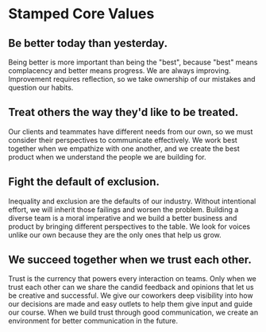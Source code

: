 # Stamped Core Values

## Be better today than yesterday.

Being better is more important than being the "best", because "best" means complacency and better means progress. We are always improving. Improvement requires reflection, so we take ownership of our mistakes and question our habits.

## Treat others the way they'd like to be treated.

Our clients and teammates have different needs from our own, so we must consider their perspectives to communicate effectively. We work best together when we empathize with one another, and we create the best product when we understand the people we are building for.

## Fight the default of exclusion.

Inequality and exclusion are the defaults of our industry. Without intentional effort, we will inherit those failings and worsen the problem. Building a diverse team is a moral imperative and we build a better business and product by bringing different perspectives to the table. We look for voices unlike our own because they are the only ones that help us grow.

## We succeed together when we trust each other.

Trust is the currency that powers every interaction on teams. Only when we trust each other can we share the candid feedback and opinions that let us be creative and successful. We give our coworkers deep visibility into how our decisions are made and easy outlets to help them give input and guide our course. When we build trust through good communication, we create an environment for better communication in the future.
